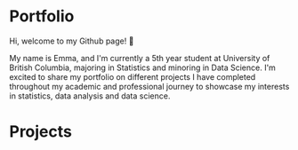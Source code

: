 # Portfolio

Hi, welcome to my Github page! 👋

My name is Emma, and I'm currently a 5th year student at University of British Columbia, majoring in Statistics and minoring in Data Science. I'm excited to share my portfolio on different projects I have completed throughout my academic and professional journey to showcase my interests in statistics, data analysis and data science.

# Projects

